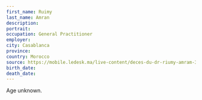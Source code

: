 ```yaml
---
first_name: Ruimy
last_name: Amran
description: 
portrait: 
occupation: General Practitioner
employer: 
city: Casablanca
province: 
country: Morocco
source: https://mobile.ledesk.ma/live-content/deces-du-dr-riumy-amram-3eme-medecin-emporte-par-covid-19/
birth_date: 
death_date: 
---
```


Age unknown.